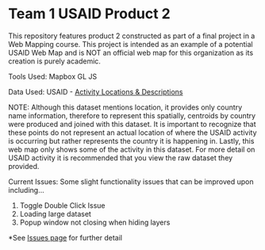 # Team 1 USAID Product 2

This repository features product 2 constructed as part of a final project in a Web Mapping course. This project is intended as an example of a potential USAID Web Map and is NOT an official web map for this organization as its creation is purely academic.

Tools Used:
Mapbox GL JS

Data Used:
USAID - [Activity Locations & Descriptions](https://data.usaid.gov/Evaluation/USAID-Activity-Locations-Activity-Descriptions/jusn-k97d)

NOTE: Although this dataset mentions location, it provides only country name information, therefore to represent this spatially, centroids by country were produced and joined with this dataset. It is important to recognize that these points do not represent an actual location of where the USAID activity is occurring but rather represents the country it is happening in. Lastly, this web map only shows some of the activity in this dataset. For more detail on USAID activity it is recommended that you view the raw dataset they provided.

Current Issues:
Some slight functionality issues that can be improved upon including...
  1. Toggle Double Click Issue
  2. Loading large dataset
  3. Popup window not closing when hiding layers

*See [Issues page](https://github.com/cawilliams719/Team1-USAID/issues) for further detail
